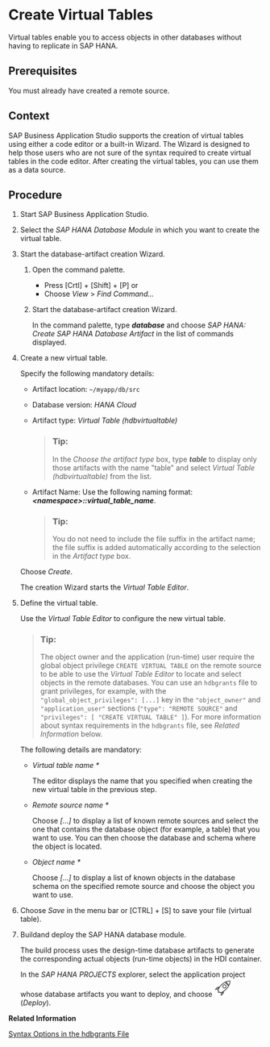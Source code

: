 <!-- loio00340d4ede0a43ceb0a67f36bbc46a3a -->

# Create Virtual Tables

Virtual tables enable you to access objects in other databases without having to replicate in SAP HANA.



<a name="loio00340d4ede0a43ceb0a67f36bbc46a3a__prereq_qrw_sym_bhb"/>

## Prerequisites

You must already have created a remote source.



## Context

SAP Business Application Studio supports the creation of virtual tables using either a code editor or a built-in Wizard. The Wizard is designed to help those users who are not sure of the syntax required to create virtual tables in the code editor. After creating the virtual tables, you can use them as a data source.



## Procedure

1.  Start SAP Business Application Studio.

2.  Select the *SAP HANA Database Module* in which you want to create the virtual table.

3.  Start the database-artifact creation Wizard.

    1.  Open the command palette.

        -   Press  [Crtl\] + [Shift\] + [P\]  or
        -   Choose *View* \> *Find Command...*

    2.  Start the database-artifact creation Wizard.

        In the command palette, type ***database*** and choose *SAP HANA: Create SAP HANA Database Artifact* in the list of commands displayed.


4.  Create a new virtual table.

    Specify the following mandatory details:

    -   Artifact location: `~/myapp/db/src`
    -   Database version: *HANA Cloud* 
    -   Artifact type: *Virtual Table \(hdbvirtualtable\)*

        > ### Tip:  
        > In the *Choose the artifact type* box, type ***table*** to display only those artifacts with the name "table" and select *Virtual Table \(hdbvirtualtable\)* from the list.

    -   Artifact Name: Use the following naming format: ****<namespace\>*::virtual\_table\_name***.

        > ### Tip:  
        > You do not need to include the file suffix in the artifact name; the file suffix is added automatically according to the selection in the *Artifact type* box.


    Choose *Create*.

    The creation Wizard starts the *Virtual Table Editor*.

5.  Define the virtual table.

    Use the *Virtual Table Editor* to configure the new virtual table.

    > ### Tip:  
    > The object owner and the application \(run-time\) user require the global object privilege `CREATE VIRTUAL TABLE` on the remote source to be able to use the *Virtual Table Editor* to locate and select objects in the remote databases. You can use an `hdbgrants` file to grant privileges, for example, with the `"global_object_privileges": [...]` key in the `"object_owner"` and `"application_user"` sections \(`"type": "REMOTE SOURCE"` and `"privileges": [ "CREATE VIRTUAL TABLE" ]`\). For more information about syntax requirements in the `hdbgrants` file, see *Related Information* below.

    The following details are mandatory:

    -   *Virtual table name \**

        The editor displays the name that you specified when creating the new virtual table in the previous step.

    -   *Remote source name \**

        Choose *\[…\]* to display a list of known remote sources and select the one that contains the database object \(for example, a table\) that you want to use. You can then choose the database and schema where the object is located.

    -   *Object name \**

        Choose *\[…\]* to display a list of known objects in the database schema on the specified remote source and choose the object you want to use.


6.  Choose *Save* in the menu bar or  [CTRL\] + [S\]  to save your file \(virtual table\).

7.  Buildand deploy the SAP HANA database module.

    The build process uses the design-time database artifacts to generate the corresponding actual objects \(run-time objects\) in the HDI container.

    In the *SAP HANA PROJECTS* explorer, select the application project whose database artifacts you want to deploy, and choose ![](../020-HANA-Cloud-DB-Dev-Get-Started/images/BAS_icon_deploy_4423157.svg) \(*Deploy*\).


**Related Information**  


[Syntax Options in the hdbgrants File](syntax-options-in-the-hdbgrants-file-f49c1f5.md "Assign the privileges required by users to access objects in the target schema.")

